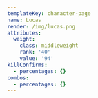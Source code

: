 ```yaml
---
templateKey: character-page
name: Lucas
render: /img/lucas.png
attributes:
  weight:
    class: middleweight
    rank: '40'
    value: '94'
killConfirms:
  - percentages: {}
combos:
  - percentages: {}
---
```


